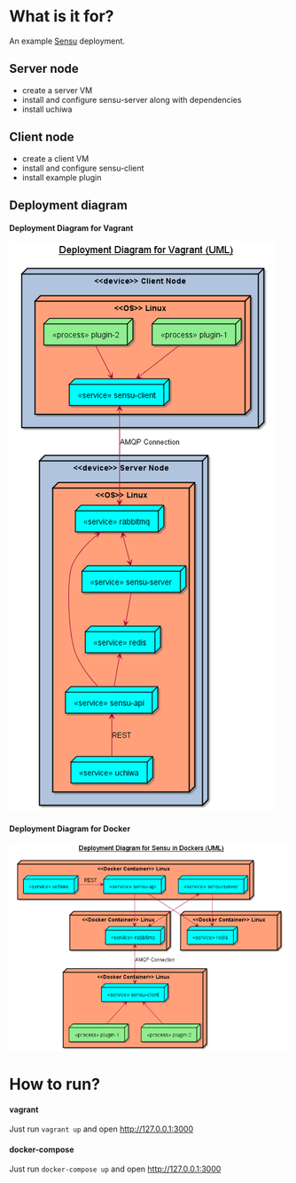 # What is it for?

An example [Sensu](https://sensuapp.org/) deployment.

## Server node
- create a server VM
- install and configure sensu-server along with dependencies
- install uchiwa

## Client node
- create a client VM
- install and configure sensu-client
- install example plugin

## Deployment diagram

#### Deployment Diagram for Vagrant
![Deployment Diagram for Vagrant](images/deployment_vagrant.png)

#### Deployment Diagram for Docker
![Deployment Diagram for Docker](images/deployment_docker.png)

# How to run?

#### vagrant

Just run `vagrant up` and open http://127.0.0.1:3000

#### docker-compose

Just run `docker-compose up` and open http://127.0.0.1:3000
